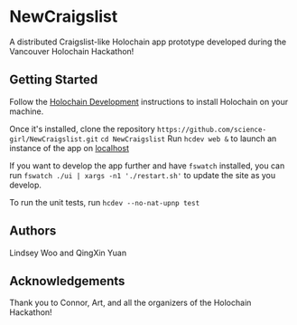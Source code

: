 # NewCraigslist
A distributed Craigslist-like Holochain app prototype developed during the Vancouver Holochain Hackathon!

## Getting Started

Follow the [Holochain Development](https://developer.holochain.org/Install_Holochain) instructions to install Holochain on your
machine.

Once it's installed, clone the repository `https://github.com/science-girl/NewCraigslist.git`
`cd NewCraigslist`
Run `hcdev web &` to launch an instance of the app on [localhost](localhost:4141)

If you want to develop the app further and have `fswatch` installed, you can run `fswatch ./ui | xargs -n1 './restart.sh'` 
to update the site as you develop.

To run the unit tests, run `hcdev --no-nat-upnp test`

## Authors
Lindsey Woo and QingXin Yuan

## Acknowledgements
Thank you to Connor, Art, and all the organizers of the Holochain Hackathon!
